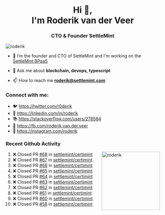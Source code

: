 <h1 align="center">Hi 👋,<br/> I'm Roderik van der Veer</h1>
<h3 align="center">CTO & Founder SettleMint</h3>

<p align="left"> <img src="https://komarev.com/ghpvc/?username=roderik" alt="roderik" /> </p>

- 🔭 I’m the founder and CTO of SettleMint and I'm working on the [SettleMint BPaaS](https://settlemint.com)

- 💬 Ask me about **blockchain, devops, typescript**

- 📫 How to reach me **roderik@settlemint.com**



### Connect with me:

- 🐦 https://twitter.com/r0derik
- 🏢 https://linkedin.com/in/roderik
- 📚 https://stackoverflow.com/users/278584
- 🙊 https://fb.com/roderik.van.der.veer
- 📸 https://instagram.com/roderik

### Recent Github Activity
<img src="https://github-readme-stats.vercel.app/api?username=roderik&show_icons=true&count_private=true" alt="roderik" align="right" height="190" />

<!--START_SECTION:activity-->
1. ❌ Closed PR [#68](https://github.com/settlemint/certimint/pull/68) in [settlemint/certimint](https://github.com/settlemint/certimint)
2. ❌ Closed PR [#67](https://github.com/settlemint/certimint/pull/67) in [settlemint/certimint](https://github.com/settlemint/certimint)
3. ❌ Closed PR [#66](https://github.com/settlemint/certimint/pull/66) in [settlemint/certimint](https://github.com/settlemint/certimint)
4. ❌ Closed PR [#65](https://github.com/settlemint/certimint/pull/65) in [settlemint/certimint](https://github.com/settlemint/certimint)
5. ❌ Closed PR [#64](https://github.com/settlemint/certimint/pull/64) in [settlemint/certimint](https://github.com/settlemint/certimint)
6. ❌ Closed PR [#63](https://github.com/settlemint/certimint/pull/63) in [settlemint/certimint](https://github.com/settlemint/certimint)
7. ❌ Closed PR [#62](https://github.com/settlemint/certimint/pull/62) in [settlemint/certimint](https://github.com/settlemint/certimint)
8. ❌ Closed PR [#61](https://github.com/settlemint/certimint/pull/61) in [settlemint/certimint](https://github.com/settlemint/certimint)
9. ❌ Closed PR [#60](https://github.com/settlemint/certimint/pull/60) in [settlemint/certimint](https://github.com/settlemint/certimint)
10. ❌ Closed PR [#58](https://github.com/settlemint/certimint/pull/58) in [settlemint/certimint](https://github.com/settlemint/certimint)
<!--END_SECTION:activity-->